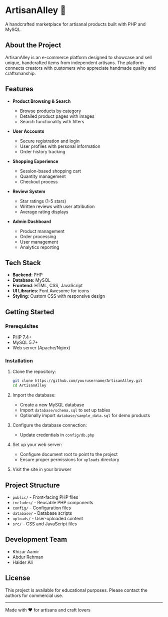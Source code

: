 # ArtisanAlley 🎨

A handcrafted marketplace for artisanal products built with PHP and MySQL.

## About the Project

ArtisanAlley is an e-commerce platform designed to showcase and sell unique, handcrafted items from independent artisans. The platform connects creators with customers who appreciate handmade quality and craftsmanship.

## Features

- **Product Browsing & Search**
  - Browse products by category
  - Detailed product pages with images
  - Search functionality with filters
  
- **User Accounts**
  - Secure registration and login
  - User profiles with personal information
  - Order history tracking
  
- **Shopping Experience**
  - Session-based shopping cart
  - Quantity management
  - Checkout process
  
- **Review System**
  - Star ratings (1-5 stars)
  - Written reviews with user attribution
  - Average rating displays
  
- **Admin Dashboard**
  - Product management
  - Order processing
  - User management
  - Analytics reporting

## Tech Stack

- **Backend**: PHP
- **Database**: MySQL
- **Frontend**: HTML, CSS, JavaScript
- **UI Libraries**: Font Awesome for icons
- **Styling**: Custom CSS with responsive design

## Getting Started

### Prerequisites

- PHP 7.4+
- MySQL 5.7+
- Web server (Apache/Nginx)

### Installation

1. Clone the repository:
   ```bash
   git clone https://github.com/yourusername/ArtisanAlley.git
   cd ArtisanAlley
   ```

2. Import the database:
   - Create a new MySQL database
   - Import `database/schema.sql` to set up tables
   - Optionally import `database/sample_data.sql` for demo products

3. Configure the database connection:
   - Update credentials in `config/db.php`

4. Set up your web server:
   - Configure document root to point to the project
   - Ensure proper permissions for `uploads` directory

5. Visit the site in your browser

## Project Structure

- `public/` - Front-facing PHP files
- `includes/` - Reusable PHP components
- `config/` - Configuration files
- `database/` - Database scripts
- `uploads/` - User-uploaded content
- `src/` - CSS and JavaScript files

## Development Team

- Khizar Aamir
- Abdur Rehman
- Haider Ali

## License

This project is available for educational purposes. Please contact the authors for commercial use.

---

Made with ❤️ for artisans and craft lovers
